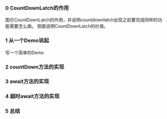 ### 0 CountDownLatch的作用
图示CountDownLatch的作用，并说明countdownlatch出现之前要完成同样的功能需要怎么做。
侧面说明CountDownLatch的价值。




### 1 从一个Demo说起
写一个简单的Demo

### 2 countDown方法的实现


### 3 await方法的实现


### 4 超时await方法的实现


### 5 总结